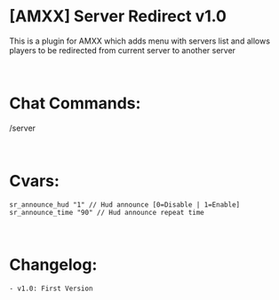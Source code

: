 # [AMXX] Server Redirect v1.0
This is a plugin for AMXX which adds menu with servers list and allows players to be redirected from current server to another server

<br />

# Chat Commands:
/server

<br />

# Cvars:

    sr_announce_hud "1" // Hud announce [0=Disable | 1=Enable]
    sr_announce_time "90" // Hud announce repeat time
    

<br />

# Changelog:
    - v1.0: First Version
